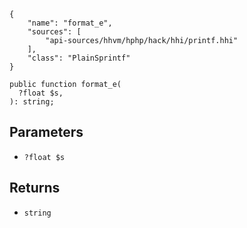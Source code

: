 ``` yamlmeta
{
    "name": "format_e",
    "sources": [
        "api-sources/hhvm/hphp/hack/hhi/printf.hhi"
    ],
    "class": "PlainSprintf"
}
```




``` Hack
public function format_e(
  ?float $s,
): string;
```




## Parameters




+ ` ?float $s `




## Returns




* ` string `
<!-- HHAPIDOC -->
